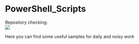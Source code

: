 # PowerShell_Scripts
Repository checking:<br>
<img src="https://github.com/vasylkulyev/PowerShell_Scripts/workflows/CI/badge.svg?branch=main"><br>

Here you can find some useful samples for daily and noisy work
